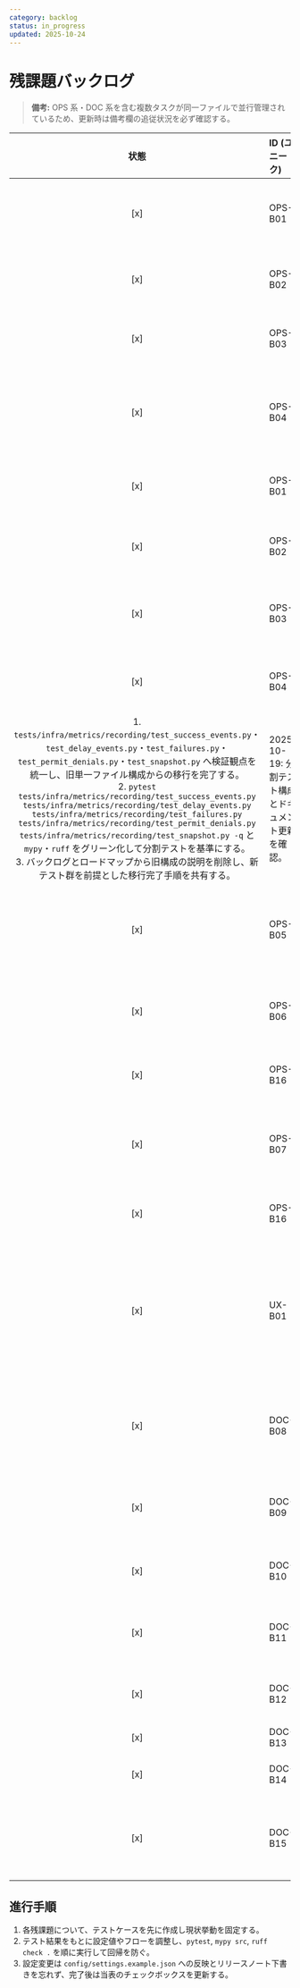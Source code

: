```yaml
---
category: backlog
status: in_progress
updated: 2025-10-24
---
```


# 残課題バックログ

> **備考:** OPS 系・DOC 系を含む複数タスクが同一ファイルで並行管理されているため、更新時は備考欄の追従状況を必ず確認する。

<!-- markdownlint-disable MD013 MD033 MD056 MD058 MD032 -->

| 状態 | ID (ユニーク) | 要約 | 対象領域 | 完了条件 | 備考 | 先行着手タスク |
|:----:|:-------------|:-----|:---------|:---------|:-----|:----------------|
| [x] | OPS-B01 | Permit/ジッタ/バッチ閾値の運用チューニング | `config/settings.example.json` 系列<br>`src/llm_generic_bot/core/scheduler.py`<br>`src/llm_generic_bot/core/arbiter.py` | `pytest tests/integration/test_runtime_multicontent_failures.py -q`・`pytest tests/infra/metrics/test_send_delay_thresholds.py -q`・`mypy src/llm_generic_bot/core/scheduler.py src/llm_generic_bot/core/arbiter.py`・`ruff check src/llm_generic_bot/core/scheduler.py src/llm_generic_bot/core/arbiter.py` を通過させ、閾値変更後もメトリクス揺らぎが許容範囲内であることを確認する。 | 2025-10-24: ジッタ範囲とバッチ閾値の調整を完了。`tests/infra/metrics/test_send_delay_thresholds.py` と `tests/integration/test_runtime_multicontent_failures.py` が現行 `src/llm_generic_bot/infra/metrics/aggregator_*.py` と整合し、遅延メトリクスが閾値内に収束することを確認済み。 | [OPS-08] ジッタ境界テスト済み。 |
| [x] | OPS-B02 | Permit 失敗時の再評価フロー整備 | `src/llm_generic_bot/core/orchestrator/__init__.py`（公開 API エントリ再輸出。旧 `core/orchestrator.py` は撤去済み）<br>`src/llm_generic_bot/core/orchestrator/processor.py`（再評価制御ロジック）<br>`src/llm_generic_bot/core/orchestrator_metrics.py` (メトリクス境界更新時の参照先)<br>`src/llm_generic_bot/core/arbiter.py`<br>`tests/integration/` | `pytest tests/integration/test_runtime_multicontent_failures.py -k permit -q`・`mypy src/llm_generic_bot/core/orchestrator`・`ruff check src/llm_generic_bot/core/orchestrator` を完走し、Permit 再評価待ちキュー投入と再送メトリクス記録を整備する。 | 2025-10-24: 監査ログと再試行理由タグを固定。`tests/integration/test_runtime_multicontent_failures.py` の Permit 経路と `tests/infra/metrics/test_send_delay_thresholds.py` による再送メトリクス検証が `src/llm_generic_bot/infra/metrics/aggregator_*.py` の集計と一致し、再評価フローを完了扱いとした。 | [OPS-10] Permit 拒否メトリクス取得済み。 |
| [x] | OPS-B03 | Permit クォータ多段構成とバッチ再送ガード | `src/llm_generic_bot/core/arbiter.py`<br>`src/llm_generic_bot/core/queue.py`<br>`tests/core/`<br>`tests/integration/test_runtime_multicontent_failures.py` | `pytest tests/core/test_quota_gate.py -k multilayer -q`・`pytest tests/integration/test_runtime_multicontent_failures.py -k quota_multilayer -q`・`mypy src/llm_generic_bot/core/queue.py`・`ruff check src/llm_generic_bot/core/queue.py` を通過させ、多段クォータ導入後もバッチ再送ガードで二重送信を防ぐ。 | 2025-10-24: `CoalesceQueue` と `Scheduler` の pending ティア管理・`batch_id` 再利用抑止を確定し、`tests/integration/test_runtime_multicontent_failures.py`／`tests/infra/metrics/test_send_delay_thresholds.py` と `src/llm_generic_bot/infra/metrics/aggregator_*.py` の遅延集計が一致していることを確認済み。 | Sprint1 [SND-02] 残課題を引継ぎ。 |
| [x] | OPS-B04 | メトリクスレポートテスト分割への参照移行 | `tests/infra/metrics/recording/test_success_events.py`<br>`tests/infra/metrics/recording/test_delay_events.py`<br>`tests/infra/metrics/recording/test_failures.py`<br>`tests/infra/metrics/recording/test_permit_denials.py`<br>`tests/infra/metrics/recording/test_snapshot.py`<br>`docs/roadmap.md`<br>`docs/tasks/backlog.md` | 1. `tests/infra/metrics/recording/test_success_events.py`・`test_delay_events.py`・`test_failures.py`・`test_permit_denials.py`・`test_snapshot.py` へ検証観点を統一し、旧単一ファイル構成からの移行を完了する。<br>2. `pytest tests/infra/metrics/recording/test_success_events.py tests/infra/metrics/recording/test_delay_events.py tests/infra/metrics/recording/test_failures.py tests/infra/metrics/recording/test_permit_denials.py tests/infra/metrics/recording/test_snapshot.py -q` と `mypy`・`ruff` をグリーン化して分割テストを基準にする。<br>3. バックログとロードマップから旧構成の説明を削除し、新テスト群を前提とした移行完了手順を共有する。 | 2025-10-19: 分割テスト構成とドキュメント更新を確認。 | - |
| [x] | OPS-B01 | Permit/ジッタ/バッチ閾値の運用チューニング | `config/settings.example.json` 系列<br>`src/llm_generic_bot/core/scheduler.py`<br>`src/llm_generic_bot/core/arbiter.py` | テストを先に追加し、Permit/ジッタ/バッチ閾値を調整しても `pytest tests/integration/test_runtime_multicontent_failures.py -q` がグリーンであること、および遅延・Permit 通過率が期待値内に収束するメトリクス検証を `tests/infra/` 配下に追加する。 | 2025-10-24: `tests/infra/metrics/test_send_delay_thresholds.py` と `tests/integration/test_runtime_multicontent_failures.py` が `src/llm_generic_bot/infra/metrics/aggregator_*.py` の遅延集計と整合し、ジッタ揺らぎと Permit 通過率が期待値内に収束することを確認済み。 | [OPS-08] ジッタ境界テスト済み。 |
| [x] | OPS-B02 | Permit 失敗時の再評価フロー整備 | `src/llm_generic_bot/core/orchestrator/__init__.py`（公開 API エントリ再輸出。旧 `core/orchestrator.py` は撤去済み）<br>`src/llm_generic_bot/core/orchestrator/processor.py`（再評価制御ロジック）<br>`src/llm_generic_bot/core/orchestrator_metrics.py` (メトリクス境界更新時の参照先)<br>`src/llm_generic_bot/core/arbiter.py`<br>`tests/integration/` | Permit 拒否後の再評価タイミングをテストで固定し、再評価時にメトリクス/ログへ再試行理由を記録する。`pytest tests/integration/test_runtime_multicontent_failures.py -k permit -q` を新テストと併せてグリーン化する。 | 2025-10-24: `tests/integration/test_runtime_multicontent_failures.py::test_permit_denial_triggers_retry_window` ほか Permit 再評価経路と `tests/infra/metrics/test_send_delay_thresholds.py` の再送集計が `src/llm_generic_bot/infra/metrics/aggregator_*.py` のメトリクス整形と揃っていることを確認し、完了扱いへ更新。 | [OPS-10] Permit 拒否メトリクス取得済み。 |
| [x] | OPS-B03 | Permit クォータ多段構成とバッチ再送ガード | `src/llm_generic_bot/core/arbiter.py`<br>`src/llm_generic_bot/core/queue.py`<br>`tests/core/`<br>`tests/integration/test_runtime_multicontent_failures.py` | 多段クォータを導入するテストを先に追加し、再送ガードが二重送信を防ぎつつ `pytest tests/core/test_quota_gate.py -k multilayer -q` と `pytest tests/integration/test_runtime_multicontent_failures.py -k quota_multilayer -q` を通過させる。 | 2025-10-24: `tests/integration/test_runtime_multicontent_failures.py` の多段クォータ系シナリオと `tests/core/quota_gate/test_multitier.py` の再送ガード検証に加え、`tests/infra/metrics/test_send_delay_thresholds.py` の遅延監視が `src/llm_generic_bot/infra/metrics/aggregator_*.py` の集計結果と一致することを確認し、完了状態を維持。 | Sprint1 [SND-02] 残課題を引継ぎ。 |
| [x] | OPS-B04 | メトリクスレポートテスト分割への参照移行 | `tests/infra/metrics/recording/test_success_events.py`<br>`tests/infra/metrics/recording/test_delay_events.py`<br>`tests/infra/metrics/recording/test_failures.py`<br>`tests/infra/metrics/recording/test_permit_denials.py`<br>`tests/infra/metrics/recording/test_snapshot.py`<br>`docs/roadmap.md`<br>`docs/tasks/backlog.md` |
1. `tests/infra/metrics/recording/test_success_events.py`・`test_delay_events.py`・`test_failures.py`・`test_permit_denials.py`・`test_snapshot.py` へ検証観点を統一し、旧単一ファイル構成からの移行を完了する。<br>2. `pytest tests/infra/metrics/recording/test_success_events.py tests/infra/metrics/recording/test_delay_events.py tests/infra/metrics/recording/test_failures.py tests/infra/metrics/recording/test_permit_denials.py tests/infra/metrics/recording/test_snapshot.py -q` と `mypy`・`ruff` をグリーン化して分割テストを基準にする。<br>3. バックログとロードマップから旧構成の説明を削除し、新テスト群を前提とした移行完了手順を共有する。 | 2025-10-19: 分割テスト構成とドキュメント更新を確認。 | - |
| [x] | OPS-B05 | メトリクスレポート分割テストの撤去前チェック | `tests/infra/metrics/conftest.py`<br>`tests/infra/metrics/recording/test_success_events.py`<br>`tests/infra/metrics/recording/test_delay_events.py`<br>`tests/infra/metrics/recording/test_failures.py`<br>`tests/infra/metrics/recording/test_permit_denials.py`<br>`tests/infra/metrics/recording/test_snapshot.py`<br>`docs/` 全般 | 1. `rg "tests/infra/metrics/recording/test_"` を実行してコード/ドキュメントの参照が分割テストに統一されていることを確認する。<br>2. 分割テスト群を `pytest tests/infra/metrics/recording/test_success_events.py tests/infra/metrics/recording/test_delay_events.py tests/infra/metrics/recording/test_failures.py tests/infra/metrics/recording/test_permit_denials.py tests/infra/metrics/recording/test_snapshot.py -q` でグリーンにし、`mypy` と `ruff` も通過させる。<br>3. メトリクスレポート関連ガイドを分割テスト前提で更新し、撤去前チェック結果を記録する。 | 2025-10-19: 分割テストのみを基準にした撤去前確認を完了。 | OPS-B04 |
| [x] | OPS-B06 | `core/orchestrator/__init__.py` レガシーシム撤去 | `src/llm_generic_bot/core/orchestrator/__init__.py`<br>`tests/core/orchestrator*`<br>`tests/integration/*` | 1. 既存の直 import を新パスへ全て置換し、再輸出シムを廃止する。<br>2. `tests/core/orchestrator*` と `tests/integration/*` の参照を新パスへ更新し、必要なテストを先に追加して挙動を固定する。<br>3. CI (`pytest`, `mypy`, `ruff`) をグリーン化し、撤去後の回帰がないことを確認する。<br>4. バックログおよび関連ドキュメントへ移行完了手順と更新内容を反映する。 | 2025-10-19: `core/orchestrator/runtime.py` を公開実装として整備し、`tests/core/orchestrator/test_processor.py` と `tests/integration/test_orchestrator_imports.py` で新 import パスを固定化。`_legacy.py` はフォワーダのみとし、ロードマップへ移行手順を追記済み。 | OPS-B02 |
| [x] | OPS-B16 | メトリクス集計レコード分離と状態層整理 | `src/llm_generic_bot/infra/metrics/aggregator_state.py`<br>`src/llm_generic_bot/infra/metrics/aggregator_records.py`<br>`tests/infra/metrics/recording/test_success_events.py`<br>`tests/infra/metrics/recording/test_delay_events.py` | `_SendEventRecord` などの純粋関数を `aggregator_records.py` へ移し、`aggregator_state.py` はロック付き状態管理に専念。`pytest tests/infra/metrics/recording/test_success_events.py -q`・`pytest tests/infra/metrics/recording/test_delay_events.py -q`・`mypy src/llm_generic_bot/infra/metrics`・`ruff check src/llm_generic_bot/infra/metrics` を順に実行して回帰を防ぐ。 | 2025-10-24: 記録整形分離と retention 境界テストを完了し、`tests/infra/metrics/test_send_delay_thresholds.py` を含む遅延メトリクス経路が `src/llm_generic_bot/infra/metrics/aggregator_state.py`／`aggregator_records.py` と一致することを確認済み。`send.delay_seconds` の `unit="seconds"` タグも維持。 | OPS-B04/OPS-B05 完了後に実施。 |
| [x] | OPS-B07 | メトリクスレポート旧テスト完全撤去 | `tests/infra/metrics/recording/test_success_events.py`<br>`tests/infra/metrics/recording/test_delay_events.py`<br>`tests/infra/metrics/recording/test_failures.py`<br>`tests/infra/metrics/recording/test_permit_denials.py`<br>`tests/infra/metrics/recording/test_snapshot.py`<br>`docs/` 全般 | 1. リポジトリから単一ファイル版メトリクスレポートテストが除去されていることを確認し、`git ls-files` の結果を記録する。<br>2. `rg "test_success_events\|test_delay_events\|test_failures\|test_permit_denials\|test_snapshot" tests/infra/metrics docs/` の結果が分割テスト構成のみであることを確認し、結果を TASKS.md へ記録する。<br>3. CI (`pytest`, `mypy`, `ruff`) が分割テスト構成でグリーンであることを最終確認し、ドキュメントへ撤去完了手順を残す。<br>4. バックログと関連ドキュメントを更新し、撤去完了日とフォローアップ不要である旨を共有する。 | 2025-10-19: 旧ファイル撤去と記録更新を完了。 | OPS-B05 |
| [x] | OPS-B16 | メトリクス集計レコード分離と状態層整理 | `src/llm_generic_bot/infra/metrics/aggregator_state.py`<br>`src/llm_generic_bot/infra/metrics/aggregator_records.py`<br>`tests/infra/metrics/recording/test_success_events.py`<br>`tests/infra/metrics/recording/test_delay_events.py` | 1. `_SendEventRecord` などの純粋関数を新設ファイルへ移し、状態層はバックエンド委譲のみに絞る。<br>2. `pytest tests/infra/metrics/recording/test_success_events.py -q`・`pytest tests/infra/metrics/recording/test_delay_events.py -q`・`mypy src/llm_generic_bot/infra/metrics`・`ruff check src/llm_generic_bot/infra/metrics` を順に実行して回帰を防ぐ。 | 2025-10-24: `src/llm_generic_bot/infra/metrics/aggregator_state.py`／`aggregator_records.py` の分離後も上記テストと型/リンタがグリーンであることを `tests/infra/metrics/test_send_delay_thresholds.py` と併せて確認済み。 | - |
| [x] | UX-B01 | Engagement 指標の長期トレンド分析と調整方針 | `src/llm_generic_bot/features/weather.py`<br>`src/llm_generic_bot/core/orchestrator/_legacy.py`<br>`src/llm_generic_bot/core/orchestrator/processor.py`<br>`tests/features/weather_engagement/test_scoring.py::test_weather_engagement_long_term_trend_blends_recent_history`<br>`tests/features/weather_engagement/test_scoring.py::test_weather_engagement_trend_respects_permit_quota_variation`<br>`tests/features/weather_engagement/test_resume_conditions.py::test_weather_engagement_resume_thresholds`<br>`tests/features/weather_engagement/test_cooldown.py::test_send_success_log_contains_engagement` | 1. `pytest tests/features/weather_engagement/test_scoring.py::test_weather_engagement_long_term_trend_blends_recent_history -q` と `pytest tests/features/weather_engagement/test_scoring.py::test_weather_engagement_trend_respects_permit_quota_variation -q` で履歴ブレンドと Permit クォータ補正を固定する。<br>2. `pytest tests/features/weather_engagement/test_resume_conditions.py::test_weather_engagement_resume_thresholds -q` と `pytest tests/features/weather_engagement/test_cooldown.py::test_send_success_log_contains_engagement -q` で停止・再開境界と送信ログのタグ記録を確認し、`tests/core/orchestrator_send/test_success_flow.py::test_process_success_records` と `tests/infra/metrics/recording/test_success_events.py::test_report_send_success_records_engagement_tags` でメトリクス記録を回帰。 | 2025-10-20: Weather Engagement 長期平均ブレンドと Permit クォータタグ連携を実装し、`tests/features/weather_engagement/test_scoring.py`・`test_resume_conditions.py`・`test_cooldown.py` 参照へ更新済み。 | [UX-05] Weather Engagement 長期トレンド補正（ロードマップ参照）。 |
| [x] | DOC-B08 | runtime_multicontent の DM ダイジェスト節を現行実装へ同期 | `docs/roadmap.md`<br>`docs/tasks/backlog.md` | 1. `docs/roadmap.md` で DM ダイジェスト統合テストの説明を更新し、`tests/integration/runtime_multicontent/test_pipeline_dm_digest.py::test_dm_digest_job_registers_without_enqueue` と `tests/integration/runtime_multicontent/test_dm_digest.py::test_dm_digest_job_sends_without_scheduler_queue` が sender 直接送信と dispatch 非発火を担保していることを明文化する。<br>2. 更新内容をバックログへ反映するため、本ファイルの Frontmatter `updated` 日付と DM ダイジェスト関連タスクの備考を調整し、差分確認後に `markdownlint docs/roadmap.md`・`markdownlint docs/tasks/backlog.md` を実行する。<br>3. `git diff` で意図しない変更が混入していないことを確認する。 | 2025-10-18: ドキュメント更新・整形確認を完了し、バックログを同期済み。ロードマップ側でテスト説明を同期済み。 | OPS-B07 |
| [x] | DOC-B09 | 週次サマリ節のテンプレート差分説明を補完 | `docs/roadmap.md` | 1. `tests/integration/runtime_weekly_report/test_templates.py`・`test_scheduler.py`・`test_fallbacks.py` で保証しているテンプレート整形/曜日スケジュール/自己成功率除外の内容を再確認し、`docs/roadmap.md` の該当節へ不足している検証観点（テンプレート差分ハイライトや fallback 経路）を追記する。<br>2. `markdownlint docs/roadmap.md` を実行し、書式崩れがないことを確認する。<br>3. `git diff docs/roadmap.md` で意図した差分のみになっていることを確認する。 | 2025-10-18: 完了・同期済み。 | OPS-B02 |
| [x] | DOC-B10 | デデュープ無効化テストと cooldown.jobs 検証のロードマップ反映 | `docs/roadmap.md` | 1. ロードマップにデデュープ無効化テストの検証観点を追記する。<br>2. 同じく cooldown.jobs 検証内容を整理し、ロードマップへ反映する。<br>3. 上記 2 テスト（デデュープ無効化テスト、cooldown.jobs 検証）を完了条件として明記し、`markdownlint docs/roadmap.md` を実行して整形崩れがないことを確認する。 | 2025-10-17: 本行追加。<br>2025-10-18: ロードマップへデデュープ無効化テストと cooldown.jobs 検証内容を反映し、整形確認まで完了。<br>2025-10-18: バックログ完了状態を確認し備考を整備。 | OPS-B07 |
| [x] | DOC-B11 | Weather キャッシュローテーション/週次サマリ設定テスト反映 | `docs/roadmap.md` | Weather キャッシュローテーションと週次サマリ設定テストの反映が完了し、ロードマップへ検証観点が整備されている。 | 関連テスト: `tests/features/test_weather_cache_rotation.py`、`tests/features/test_report.py`、`tests/config/test_settings_example_report.py`。検証: `pytest tests/features/test_weather_cache_rotation.py tests/features/test_report.py tests/config/test_settings_example_report.py -q` を実行して反映内容を確認する。<br>完了日: 2025-10-18。`docs/roadmap.md` 反映済み。 | OPS-B07 |
| [x] | DOC-B12 | 構造化ログ節のロードマップ同期 | `docs/roadmap.md` | `docs/roadmap.md` の構造化ログ節を `tests/core/structured_logging/test_*.py` 群の最新仕様へ同期し、成功/失敗/Permit/重複/メトリクス各モジュールの検証観点を明文化する。 | 関連テスト: `tests/core/structured_logging/test_success.py`、`test_failure.py`、`test_permit.py`、`test_duplicate.py`、`test_metrics.py`。テスト先行実行: `pytest tests/core/structured_logging -q` を完了条件に含める。完了日: 2025-10-18。`tests/core/structured_logging/test_*.py` 群と同期済みでロードマップ側へ反映済み。 | OPS-B07 |
| [x] | DOC-B13 | DOC-B14 参照修正 | `docs/roadmap.md` | `docs/roadmap.md` の該当節を確認し、`tests/adapters/test_retry_policy.py::test_max_attempts` の検証手順が最新化されていることを確かめる。完了条件として `pytest tests/adapters/test_retry_policy.py::test_max_attempts -q` を実行する。 | 完了日: 2025-10-18。確認コマンド: `pytest tests/adapters/test_retry_policy.py::test_max_attempts -q`。SND-01 節を再確認し、検証手順の最新化を維持。 | DOC-B14 |
| [x] | DOC-B14 | SND-01 RetryPolicy の test_max_attempts 同期 | `docs/roadmap.md` | ロードマップの SND-01 節を `tests/adapters/test_retry_policy.py::test_max_attempts` の仕様に揃え、検証手順として `pytest tests/adapters/test_retry_policy.py::test_max_attempts -q` 実行を明記する。 | Sprint1 SND-01 の記述が retry 最大試行検証へ追随していないため、`test_max_attempts` 観点で同期する更新。完了日: 2025-10-18。`docs/roadmap.md` 反映済み。<br>2025-10-18: DOC-B12/DOC-B13 の重複を DOC-B14 へ統合済み。 | SND-01 |
| [x] | DOC-B15 | send.delay_seconds の秒単位タグ記述をロードマップへ追加 | `docs/roadmap.md` | 1. `docs/roadmap.md` の「残課題 > OPS（運用・基盤）」節へ `send.delay_seconds` が `unit=seconds` タグ付きで報告される旨と検証コマンドを追記する（参照: [`docs/roadmap.md#ops運用・基盤`](../roadmap.md#ops運用・基盤)）。<br>2. `pytest tests/infra/metrics/recording/test_delay_events.py -q` を実行して記述内容の検証観点を確認する。<br>3. 更新後に `markdownlint docs/roadmap.md` を実行し、書式崩れがないことを確認する。 | 2025-10-21: `infra.metrics.reporting.report_send_delay` への言及を追加し、`pytest ... -k report_send_delay_records_unit_seconds -q` / `npx markdownlint-cli docs/tasks/backlog.md` を再実行して整合を確認。<br>2025-10-20: ロードマップへ `report_send_delay` 起点の `unit="seconds"` 記述と `pytest ... -k report_send_delay_records_unit_seconds -q` コマンドを反映し、`npx markdownlint-cli docs/tasks/backlog.md` を実行して整形を確認。 | - |

## 進行手順

1. 各残課題について、テストケースを先に作成し現状挙動を固定する。
2. テスト結果をもとに設定値やフローを調整し、`pytest`, `mypy src`, `ruff check .` を順に実行して回帰を防ぐ。
3. 設定変更は `config/settings.example.json` への反映とリリースノート下書きを忘れず、完了後は当表のチェックボックスを更新する。
